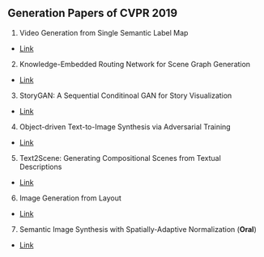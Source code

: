 ## Generation Papers of CVPR 2019

1. Video Generation from Single Semantic Label Map
- [Link](https://arxiv.org/abs/1903.04480)

2. Knowledge-Embedded Routing Network for Scene Graph Generation
- [Link](https://arxiv.org/pdf/1903.03326.pdf)

3. StoryGAN: A Sequential Conditinoal GAN for Story Visualization
- [Link](https://arxiv.org/abs/1812.02784)

4. Object-driven Text-to-Image Synthesis via Adversarial Training
- [Link](https://arxiv.org/abs/1902.10740)

5. Text2Scene: Generating Compositional Scenes from Textual Descriptions
- [Link](https://arxiv.org/abs/1809.01110)

6. Image Generation from Layout
- [Link](https://arxiv.org/abs/1811.11389)

7. Semantic Image Synthesis with Spatially-Adaptive Normalization (**Oral**)
- [Link](https://arxiv.org/pdf/1903.07291.pdf)

